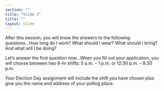 ```yaml
---
section: ""
title: "Slide 7"
title: ""
layout: slide
---
```


After this session, you will know the answers to the following questions...How long do I work? What should I wear? What should I bring? And what will I be doing?

Let’s answer the first question now…When you fill out your application, you will choose between two 8-hr shifts:  5 a.m. – 1 p.m. or 12:30 p.m. – 8:30 p.m.

Your Election Day assignment will include the shift you have chosen plus give you the name and address of your polling place.
